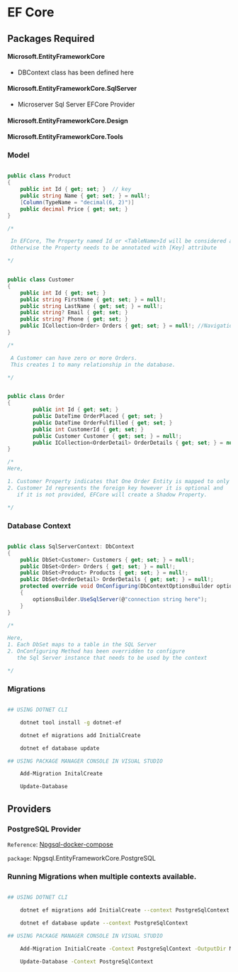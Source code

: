 # EF Core

## Packages Required

#### Microsoft.EntityFrameworkCore
   
- DBContext class has been defined here

#### Microsoft.EntityFrameworkCore.SqlServer

- Microserver Sql Server EFCore Provider

#### Microsoft.EntityFrameworkCore.Design

#### Microsoft.EntityFrameworkCore.Tools


### Model

```csharp

public class Product
{
    public int Id { get; set; }  // key
    public string Name { get; set; } = null!;
    [Column(TypeName = "decimal(6, 2)")]
    public decimal Price { get; set; }
}

/*

 In EFCore, The Property named Id or <TableName>Id will be considered as Primary Key of the Table.
 Otherwise the Property needs to be annotated with [Key] attribute

*/
```

```csharp

public class Customer
{
    public int Id { get; set; }
    public string FirstName { get; set; } = null!;
    public string LastName { get; set; } = null!;
    public string? Email { get; set; }
    public string? Phone { get; set; }
    public ICollection<Order> Orders { get; set; } = null!; //Navigation Property
}

/*

 A Customer can have zero or more Orders. 
 This creates 1 to many relationship in the database.

*/
```

``` csharp

public class Order
{
        public int Id { get; set; }
        public DateTime OrderPlaced { get; set; }
        public DateTime OrderFulfilled { get; set; } 
        public int CustomerId { get; set; }
        public Customer Customer { get; set; } = null!;
        public ICollection<OrderDetail> OrderDetails { get; set; } = null!;
}

/*
Here, 

1. Customer Property indicates that One Order Entity is mapped to only one Customer Entity.
2. Customer Id represents the foreign key however it is optional and 
   if it is not provided, EFCore will create a Shadow Property.

*/
```

### Database Context

```csharp

public class SqlServerContext: DbContext
{
    public DbSet<Customer> Customers { get; set; } = null!;
    public DbSet<Order> Orders { get; set; } = null!;
    public DbSet<Product> Products { get; set; } = null!;
    public DbSet<OrderDetail> OrderDetails { get; set; } = null!;
    protected override void OnConfiguring(DbContextOptionsBuilder optionsBuilder)
    {
        optionsBuilder.UseSqlServer(@"connection string here");
    }
}

/*

Here, 
1. Each DbSet maps to a table in the SQL Server
2. OnConfiguring Method has been overridden to configure 
   the Sql Server instance that needs to be used by the context

*/

```
### Migrations

```sh

## USING DOTNET CLI

    dotnet tool install -g dotnet-ef

    dotnet ef migrations add InitialCreate

    dotnet ef database update

## USING PACKAGE MANAGER CONSOLE IN VISUAL STUDIO

    Add-Migration InitalCreate

    Update-Database

```

## Providers

### PostgreSQL Provider

`Reference`: [Npgsql-docker-compose](https://dev.to/geoff89/how-to-deploy-postgresql-with-docker-and-docker-compose-3lj3)

`package`: Npgsql.EntityFrameworkCore.PostgreSQL

### Running Migrations when multiple contexts available.

```sh

## USING DOTNET CLI

    dotnet ef migrations add InitialCreate --context PostgreSqlContext --output-dir Migrations/PostgresMigrations

    dotnet ef database update --context PostgreSqlContext

## USING PACKAGE MANAGER CONSOLE IN VISUAL STUDIO

    Add-Migration InitialCreate -Context PostgreSqlContext -OutputDir Migrations/PostgresMigrations

    Update-Database -Context PostgreSqlContext

```




